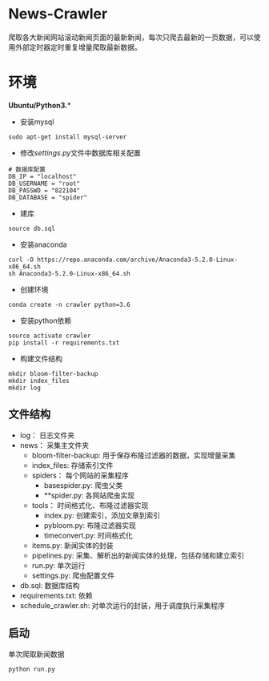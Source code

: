 # News-Crawler
爬取各大新闻网站滚动新闻页面的最新新闻，每次只爬去最新的一页数据，可以使用外部定时器定时重复增量爬取最新数据。

# 环境

**Ubuntu/Python3.***

- 安装mysql
```
sudo apt-get install mysql-server
```
- 修改$settings.py$文件中数据库相关配置
```
# 数据库配置
DB_IP = "localhost"
DB_USERNAME = "root"
DB_PASSWD = "822104"
DB_DATABASE = "spider"
```
- 建库
```
source db.sql
```

- 安装anaconda
```
curl -O https://repo.anaconda.com/archive/Anaconda3-5.2.0-Linux-x86_64.sh
sh Anaconda3-5.2.0-Linux-x86_64.sh
```

- 创建环境
```
conda create -n crawler python=3.6
```

- 安装python依赖
```
source activate crawler
pip install -r requirements.txt
```

- 构建文件结构
```
mkdir bloom-filter-backup
mkdir index_files
mkdir log
```

## 文件结构
- log： 日志文件夹
- news： 采集主文件夹
  - bloom-filter-backup: 用于保存布隆过滤器的数据，实现增量采集
  - index_files: 存储索引文件
  - spiders： 每个网站的采集程序
    - basespider.py: 爬虫父类
    - **spider.py: 各网站爬虫实现
  - tools： 时间格式化、布隆过滤器实现
    - index.py: 创建索引，添加文章到索引
    - pybloom.py: 布隆过滤器实现
    - timeconvert.py: 时间格式化
  - items.py: 新闻实体的封装
  - pipelines.py: 采集、解析出的新闻实体的处理，包括存储和建立索引
  - run.py: 单次运行
  - settings.py: 爬虫配置文件
- db.sql: 数据库结构
- requirements.txt: 依赖
- schedule_crawler.sh: 对单次运行的封装，用于调度执行采集程序



## 启动
单次爬取新闻数据
```
python run.py
```
